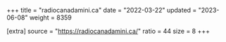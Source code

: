 +++
title = "radiocanadamini.ca"
date = "2022-03-22"
updated = "2023-06-08"
weight = 8359

[extra]
source = "https://radiocanadamini.ca/"
ratio = 44
size = 8
+++
